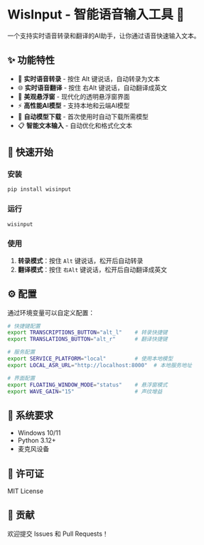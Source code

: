 # WisInput - 智能语音输入工具 🎤

一个支持实时语音转录和翻译的AI助手，让你通过语音快速输入文本。

## ✨ 功能特性

- 🎤 **实时语音转录** - 按住 Alt 键说话，自动转录为文本
- 🌐 **实时语音翻译** - 按住 右Alt 键说话，自动翻译成英文
- 🎨 **美观悬浮窗** - 现代化的透明悬浮窗界面
- ⚡ **高性能AI模型** - 支持本地和云端AI模型
- 🔧 **自动模型下载** - 首次使用时自动下载所需模型
- 📋 **智能文本输入** - 自动优化和格式化文本

## 🚀 快速开始

### 安装

```bash
pip install wisinput
```

### 运行

```bash
wisinput
```

### 使用

1. **转录模式**：按住 `Alt` 键说话，松开后自动转录
2. **翻译模式**：按住 `右Alt` 键说话，松开后自动翻译成英文

## ⚙️ 配置

通过环境变量可以自定义配置：

```bash
# 快捷键配置
export TRANSCRIPTIONS_BUTTON="alt_l"    # 转录快捷键
export TRANSLATIONS_BUTTON="alt_r"      # 翻译快捷键

# 服务配置
export SERVICE_PLATFORM="local"         # 使用本地模型
export LOCAL_ASR_URL="http://localhost:8000"  # 本地服务地址

# 界面配置
export FLOATING_WINDOW_MODE="status"    # 悬浮窗模式
export WAVE_GAIN="15"                   # 声纹增益
```

## 🎯 系统要求

- Windows 10/11
- Python 3.12+
- 麦克风设备

## 📝 许可证

MIT License

## 🤝 贡献

欢迎提交 Issues 和 Pull Requests！
